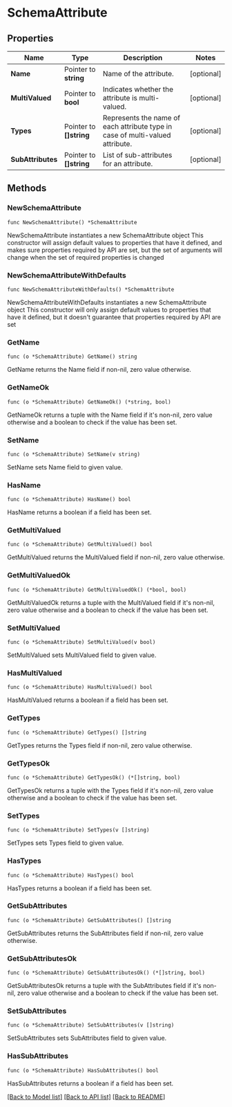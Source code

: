 # SchemaAttribute

## Properties

Name | Type | Description | Notes
------------ | ------------- | ------------- | -------------
**Name** | Pointer to **string** | Name of the attribute. | [optional] 
**MultiValued** | Pointer to **bool** | Indicates whether the attribute is multi-valued. | [optional] 
**Types** | Pointer to **[]string** | Represents the name of each attribute type in case of multi-valued attribute. | [optional] 
**SubAttributes** | Pointer to **[]string** | List of sub-attributes for an attribute. | [optional] 

## Methods

### NewSchemaAttribute

`func NewSchemaAttribute() *SchemaAttribute`

NewSchemaAttribute instantiates a new SchemaAttribute object
This constructor will assign default values to properties that have it defined,
and makes sure properties required by API are set, but the set of arguments
will change when the set of required properties is changed

### NewSchemaAttributeWithDefaults

`func NewSchemaAttributeWithDefaults() *SchemaAttribute`

NewSchemaAttributeWithDefaults instantiates a new SchemaAttribute object
This constructor will only assign default values to properties that have it defined,
but it doesn't guarantee that properties required by API are set

### GetName

`func (o *SchemaAttribute) GetName() string`

GetName returns the Name field if non-nil, zero value otherwise.

### GetNameOk

`func (o *SchemaAttribute) GetNameOk() (*string, bool)`

GetNameOk returns a tuple with the Name field if it's non-nil, zero value otherwise
and a boolean to check if the value has been set.

### SetName

`func (o *SchemaAttribute) SetName(v string)`

SetName sets Name field to given value.

### HasName

`func (o *SchemaAttribute) HasName() bool`

HasName returns a boolean if a field has been set.

### GetMultiValued

`func (o *SchemaAttribute) GetMultiValued() bool`

GetMultiValued returns the MultiValued field if non-nil, zero value otherwise.

### GetMultiValuedOk

`func (o *SchemaAttribute) GetMultiValuedOk() (*bool, bool)`

GetMultiValuedOk returns a tuple with the MultiValued field if it's non-nil, zero value otherwise
and a boolean to check if the value has been set.

### SetMultiValued

`func (o *SchemaAttribute) SetMultiValued(v bool)`

SetMultiValued sets MultiValued field to given value.

### HasMultiValued

`func (o *SchemaAttribute) HasMultiValued() bool`

HasMultiValued returns a boolean if a field has been set.

### GetTypes

`func (o *SchemaAttribute) GetTypes() []string`

GetTypes returns the Types field if non-nil, zero value otherwise.

### GetTypesOk

`func (o *SchemaAttribute) GetTypesOk() (*[]string, bool)`

GetTypesOk returns a tuple with the Types field if it's non-nil, zero value otherwise
and a boolean to check if the value has been set.

### SetTypes

`func (o *SchemaAttribute) SetTypes(v []string)`

SetTypes sets Types field to given value.

### HasTypes

`func (o *SchemaAttribute) HasTypes() bool`

HasTypes returns a boolean if a field has been set.

### GetSubAttributes

`func (o *SchemaAttribute) GetSubAttributes() []string`

GetSubAttributes returns the SubAttributes field if non-nil, zero value otherwise.

### GetSubAttributesOk

`func (o *SchemaAttribute) GetSubAttributesOk() (*[]string, bool)`

GetSubAttributesOk returns a tuple with the SubAttributes field if it's non-nil, zero value otherwise
and a boolean to check if the value has been set.

### SetSubAttributes

`func (o *SchemaAttribute) SetSubAttributes(v []string)`

SetSubAttributes sets SubAttributes field to given value.

### HasSubAttributes

`func (o *SchemaAttribute) HasSubAttributes() bool`

HasSubAttributes returns a boolean if a field has been set.


[[Back to Model list]](../README.md#documentation-for-models) [[Back to API list]](../README.md#documentation-for-api-endpoints) [[Back to README]](../README.md)


